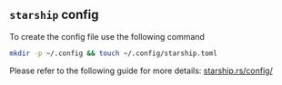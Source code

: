 ## `starship` config

To create the config file use the following command

```bash
mkdir -p ~/.config && touch ~/.config/starship.toml
```

Please refer to the following guide for more details: [starship.rs/config/](https://starship.rs/config/)